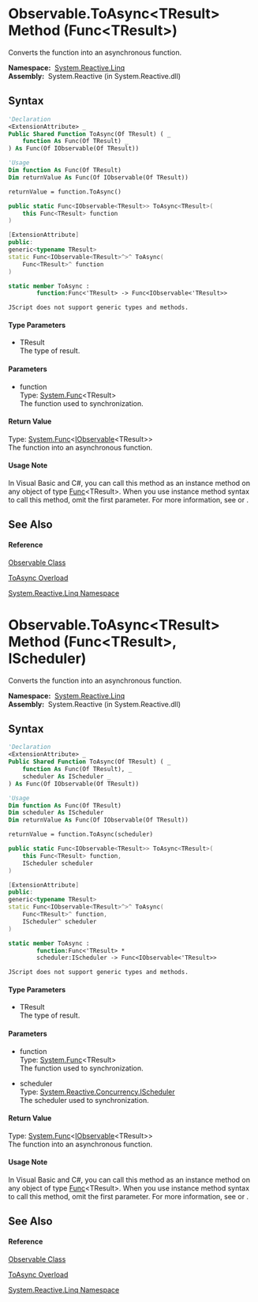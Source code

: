 # Observable.ToAsync\<TResult\> Method (Func\<TResult\>)

Converts the function into an asynchronous function.

**Namespace:**  [System.Reactive.Linq](System.Reactive.Linq\System.Reactive.Linq.md)  
**Assembly:**  System.Reactive (in System.Reactive.dll)

## Syntax

```vb
'Declaration
<ExtensionAttribute> _
Public Shared Function ToAsync(Of TResult) ( _
    function As Func(Of TResult) _
) As Func(Of IObservable(Of TResult))
```

```vb
'Usage
Dim function As Func(Of TResult)
Dim returnValue As Func(Of IObservable(Of TResult))

returnValue = function.ToAsync()
```

```csharp
public static Func<IObservable<TResult>> ToAsync<TResult>(
    this Func<TResult> function
)
```

```c++
[ExtensionAttribute]
public:
generic<typename TResult>
static Func<IObservable<TResult>^>^ ToAsync(
    Func<TResult>^ function
)
```

```fsharp
static member ToAsync : 
        function:Func<'TResult> -> Func<IObservable<'TResult>> 
```

```jscript
JScript does not support generic types and methods.
```

#### Type Parameters

- TResult  
  The type of result.

#### Parameters

- function  
  Type: [System.Func](https://msdn.microsoft.com/en-us/library/Bb534960)\<TResult\>  
  The function used to synchronization.

#### Return Value

Type: [System.Func](https://msdn.microsoft.com/en-us/library/Bb534960)\<[IObservable](https://msdn.microsoft.com/en-us/library/Dd990377)\<TResult\>\>  
The function into an asynchronous function.

#### Usage Note

In Visual Basic and C\#, you can call this method as an instance method on any object of type [Func](https://msdn.microsoft.com/en-us/library/Bb534960)\<TResult\>. When you use instance method syntax to call this method, omit the first parameter. For more information, see [](https://msdn.microsoft.com/en-us/library/Bb384936) or [](https://msdn.microsoft.com/en-us/library/Bb383977).

## See Also

#### Reference

[Observable Class](Observable\Observable.md)

[ToAsync Overload](ToAsync\Observable.ToAsync.md)

[System.Reactive.Linq Namespace](System.Reactive.Linq\System.Reactive.Linq.md)

# Observable.ToAsync\<TResult\> Method (Func\<TResult\>, IScheduler)

Converts the function into an asynchronous function.

**Namespace:**  [System.Reactive.Linq](System.Reactive.Linq\System.Reactive.Linq.md)  
**Assembly:**  System.Reactive (in System.Reactive.dll)

## Syntax

```vb
'Declaration
<ExtensionAttribute> _
Public Shared Function ToAsync(Of TResult) ( _
    function As Func(Of TResult), _
    scheduler As IScheduler _
) As Func(Of IObservable(Of TResult))
```

```vb
'Usage
Dim function As Func(Of TResult)
Dim scheduler As IScheduler
Dim returnValue As Func(Of IObservable(Of TResult))

returnValue = function.ToAsync(scheduler)
```

```csharp
public static Func<IObservable<TResult>> ToAsync<TResult>(
    this Func<TResult> function,
    IScheduler scheduler
)
```

```c++
[ExtensionAttribute]
public:
generic<typename TResult>
static Func<IObservable<TResult>^>^ ToAsync(
    Func<TResult>^ function, 
    IScheduler^ scheduler
)
```

```fsharp
static member ToAsync : 
        function:Func<'TResult> * 
        scheduler:IScheduler -> Func<IObservable<'TResult>> 
```

```jscript
JScript does not support generic types and methods.
```

#### Type Parameters

- TResult  
  The type of result.

#### Parameters

- function  
  Type: [System.Func](https://msdn.microsoft.com/en-us/library/Bb534960)\<TResult\>  
  The function used to synchronization.

- scheduler  
  Type: [System.Reactive.Concurrency.IScheduler](IScheduler\IScheduler.md)  
  The scheduler used to synchronization.

#### Return Value

Type: [System.Func](https://msdn.microsoft.com/en-us/library/Bb534960)\<[IObservable](https://msdn.microsoft.com/en-us/library/Dd990377)\<TResult\>\>  
The function into an asynchronous function.

#### Usage Note

In Visual Basic and C\#, you can call this method as an instance method on any object of type [Func](https://msdn.microsoft.com/en-us/library/Bb534960)\<TResult\>. When you use instance method syntax to call this method, omit the first parameter. For more information, see [](https://msdn.microsoft.com/en-us/library/Bb384936) or [](https://msdn.microsoft.com/en-us/library/Bb383977).

## See Also

#### Reference

[Observable Class](Observable\Observable.md)

[ToAsync Overload](ToAsync\Observable.ToAsync.md)

[System.Reactive.Linq Namespace](System.Reactive.Linq\System.Reactive.Linq.md)
